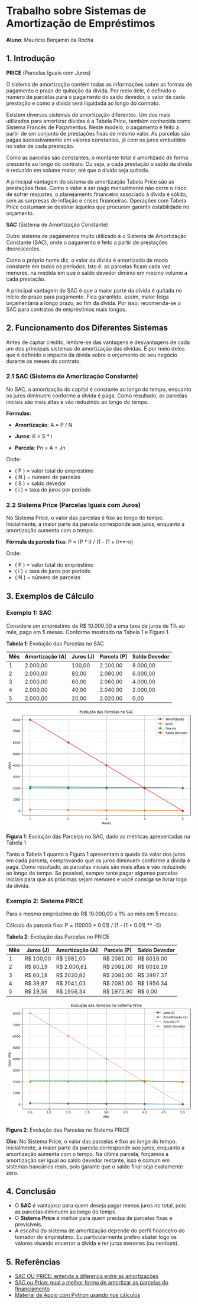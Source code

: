 # Trabalho sobre Sistemas de Amortização de Empréstimos

**Aluno**: Mauricio Benjamin da Rocha

## 1. Introdução

**PRICE** (Parcelas Iguais com Juros)

O sistema de amortização contém todas as informações sobre as formas de pagamento e prazo de quitação da dívida. Por meio dele, é definido o número de parcelas para o pagamento do saldo devedor, o valor de cada prestação e como a dívida será liquidada ao longo do contrato.

Existem diversos sistemas de amortização diferentes. Um dos mais utilizados para amortizar dívidas é a Tabela Price, também conhecida como Sistema Francês de Pagamentos. Neste modelo, o pagamento é feito a partir de um conjunto de prestações fixas de mesmo valor. As parcelas são pagas sucessivamente em valores constantes, já com os juros embutidos no valor de cada prestação.

Como as parcelas são constantes, o montante total é amortizado de forma crescente ao longo do contrato. Ou seja, a cada prestação o saldo da dívida é reduzido em volume maior, até que a dívida seja quitada.

A principal vantagem do sistema de amortização Tabela Price são as prestações fixas. Como o valor a ser pago mensalmente não corre o risco de sofrer reajustes, o planejamento financeiro associado à dívida é sólido, sem as surpresas de inflação e crises financeiras. Operações com Tabela Price costumam se destinar àqueles que procuram garantir estabilidade no orçamento.

**SAC** (Sistema de Amortização Constante)

Outro sistema de pagamentos muito utilizado é o Sistema de Amortização Constante (SAC),  onde o pagamento é feito a partir de prestações decrescentes.

Como o próprio nome diz, o valor da dívida é amortizado de modo constante em todos os períodos.  Isto é: as parcelas ficam cada vez menores, na medida em que o saldo devedor diminui em mesmo volume a cada prestação.

A principal vantagem do SAC é que a maior parte da dívida é quitada no início do prazo para pagamento. Fica garantido, assim, maior folga orçamentária a longo prazo, ao fim da dívida. Por isso, recomenda-se o SAC para contratos de empréstimos mais longos.

## 2. Funcionamento dos Diferentes Sistemas

Antes de captar crédito, lembre-se das vantagens e desvantagens de cada um dos principais sistemas de amortização das dívidas. É por meio deles que é definido o impacto da dívida sobre o orçamento do seu negócio durante os meses do contrato.

### 2.1 SAC (Sistema de Amortização Constante)

No SAC, a amortização do capital é constante ao longo do tempo, enquanto os juros diminuem conforme a dívida é paga. Como resultado, as parcelas iniciais são mais altas e vão reduzindo ao longo do tempo.

**Fórmulas:**

- **Amortização**: A = P / N

- **Juros**: K = S * i

- **Parcela**: Pn = A + Jn

Onde:

- \( P \) = valor total do empréstimo
- \( N \) = número de parcelas
- \( S \) = saldo devedor
- \( i \) = taxa de juros por período

### 2.2 Sistema Price (Parcelas Iguais com Juros)

No Sistema Price, o valor das parcelas é fixo ao longo do tempo. Inicialmente, a maior parte da parcela corresponde aos juros, enquanto a amortização aumenta com o tempo.

**Fórmula da parcela fixa:** P = (P * i) / (1 - (1 + i)**-n)

Onde:

- \( P \) = valor total do empréstimo
- \( i \) = taxa de juros por período
- \( N \) = número de parcelas

## 3. Exemplos de Cálculo

### Exemplo 1: SAC

Considere um empréstimo de R$ 10.000,00 a uma taxa de juros de 1% ao mês, pago em 5 meses. Conforme mostrado na Tabela 1 e Figura 1.

<div class="center-text">
<strong>Tabela 1</strong>: Evolução das Parcelas no SAC
</div>

| Mês | Amortização (A) | Juros (J) | Parcela (P) | Saldo Devedor |
|------|----------------|------------|-------------|---------------|
| 1    | 2.000,00       | 100,00     | 2.100,00    | 8.000,00      |
| 2    | 2.000,00       | 80,00      | 2.080,00    | 6.000,00      |
| 3    | 2.000,00       | 60,00      | 2.060,00    | 4.000,00      |
| 4    | 2.000,00       | 40,00      | 2.040,00    | 2.000,00      |
| 5    | 2.000,00       | 20,00      | 2.020,00    | 0,00          |

![Evolução das Parcelas no SAC](../images/sac.png)

<div class="center-text">
<strong>Figura 1</strong>: Evolução das Parcelas no SAC, dado as métricas apresentadas na Tabela 1
</div>

Tanto a Tabela 1 quanto a Figura 1 apresentam a queda do valor dos juros em cada parcela, comprovando que os juros diminuem conforme a dívida é paga. Como resultado, as parcelas iniciais são mais altas e vão reduzindo ao longo do tempo. Se possível, sempre tente pagar algumas parcelas iniciais para que as próximas sejam menores e você consiga se livrar logo da dívida.

### Exemplo 2: Sistema PRICE

Para o mesmo empréstimo de R$ 10.000,00 a 1% ao mês em 5 meses:

Cálculo da parcela fixa: P = (10000 * 0.01) / (1 - (1 + 0.01) ** -5)

<div class="center-text">
<strong>Tabela 2</strong>: Evolução das Parcelas no PRICE
</div>

| Mês | Juros (J) | Amortização (A) | Parcela (P) | Saldo Devedor |
|------|------------|----------------|-------------|---------------|
| 1    | R$ 100,00     | R$ 1981,00        | R$ 2081.00   | R$ 8019.00      |
| 2    |R$  80,19      | R$ 2.000,81       | R$ 2081.00   | R$ 6018.19      |
| 3    |R$  60,18      | R$ 2020,82        | R$ 2081.00   | R$ 3997.37      |
| 4    | R$ 39,87      | R$ 2041,03        | R$ 2081.00   | R$ 1956.34      |
| 5    | R$ 19,56      | R$  1956,34        | R$ 1975.90   | R$ 0,00          |

![Gráfico de linhas mostrando a redução dos juros e aumento da amortização ao longo do tempo](../images/price.png)

<div class="center-text">
    <strong>Figura 2</strong>: Evolução das Parcelas no Sistema PRICE
</div>

**Obs**: No Sistema Price, o valor das parcelas é fixo ao longo do tempo. Inicialmente, a maior parte da parcela corresponde aos juros, enquanto a amortização aumenta com o tempo. Na última parcela, forçamos a amortização ser igual ao saldo devedor restante, isso é comum em sistemas bancários reais, pois garante que o saldo final seja exatamente zero.

## 4. Conclusão

- O **SAC** é vantajoso para quem deseja pagar menos juros no total, pois as parcelas diminuem ao longo do tempo.
- O **Sistema Price** é melhor para quem precisa de parcelas fixas e previsíveis.
- A escolha do sistema de amortização depende do perfil financeiro do tomador do empréstimo. Eu particularmente prefiro abater logo os valores visando encerrar a dívida e ter juros menores (ou nenhum).

## 5. Referências

- [SAC OU PRICE: entenda a diferença entre as amortizações](https://blog.capitalempreendedor.com.br/tabela-price-ou-sac-2025/?utm_term=&utm_campaign=pmaxutm_content=pmax&utm_source=adwords&utm_medium=ppc&hsa_acc=1464082127&hsa_cam=21335218480&hsa_grp=&hsa_ad=&hsa_src=x&hsa_tgt=&hsa_kw=&hsa_mt=&hsa_net=adwords&hsa_ver=3&gad_source=1&gclid=CjwKCAjwwLO_BhB2EiwAx2e-39Vo8AunUHk5HTYBWWzxmo6eSTsuPtm8PCDZpHBwppNeeF6HTnR8whoCx3IQAvD_BwE)
- [SAC ou Price: qual a melhor forma de amortizar as parcelas do financiamento](https://www.creditas.com/exponencial/sac-ou-price/)
- [Material de Apoio com Python usando nos cálculos](https://github.com/mauriciobenjamin700/9-periodo/blob/main/mf/markdown/homework-2.ipynb)
